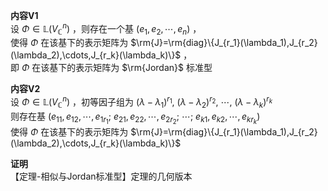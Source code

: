 **内容V1**    
设 $\Phi\in\mathbb{L}(V_\mathbb{C}^n)$ ，则存在一个基 $(e_1,e_2,\cdots,e_n)$ ，    
使得 $\Phi$ 在该基下的表示矩阵为 $\rm{J}=\rm{diag}\{J_{r_1}(\lambda_1),J_{r_2}(\lambda_2),\cdots,J_{r_k}(\lambda_k)\}$ ，    
即 $\Phi$ 在该基下的表示矩阵为 $\rm{Jordan}$ 标准型    
    
**内容V2**    
设 $\Phi\in\mathbb{L}(V_\mathbb{C}^n)$ ，初等因子组为 $(\lambda-\lambda_1)^{r_1},\ (\lambda-\lambda_2)^{r_2},\ \cdots,\ (\lambda-\lambda_k)^{r_k}$     
则存在基 $(e_{11},e_{12},\cdots,e_{1r_1};\ e_{21},e_{22},\cdots,e_{2r_2};\ \cdots;\ e_{k1},e_{k2},\cdots,e_{kr_k})$     
使得 $\Phi$ 在该基下的表示矩阵为 $\rm{J}=\rm{diag}\{J_{r_1}(\lambda_1),J_{r_2}(\lambda_2),\cdots,J_{r_k}(\lambda_k)\}$     
    
**证明**    
【定理-相似与Jordan标准型】定理的几何版本    

